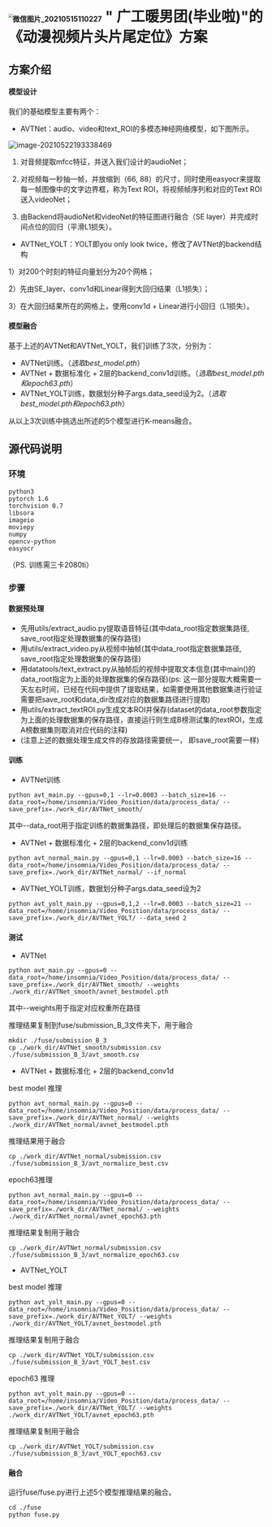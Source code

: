 # <img src="https://i.loli.net/2021/05/22/TkJWnd7fQvsoqhR.png" alt="微信图片_20210515110227" style="zoom: 50%;" />   " 广工暖男团(毕业啦)"的《动漫视频片头片尾定位》方案

## 方案介绍

#### 模型设计

我们的基础模型主要有两个：

* AVTNet：audio、video和text_ROI的多模态神经网络模型，如下图所示。

![image-20210522193338469](https://i.loli.net/2021/05/22/DT6xiBXa2mOApHs.png)

1) 对音频提取mfcc特征，并送入我们设计的audioNet；

2) 对视频每一秒抽一帧，并放缩到（66, 88）的尺寸，同时使用easyocr来提取每一帧图像中的文字边界框，称为Text ROI，将视频帧序列和对应的Text ROI送入videoNet；

3) 由Backend将audioNet和videoNet的特征图进行融合（SE layer）并完成时间点位的回归（平滑L1损失）。

* AVTNet_YOLT：YOLT即you only look twice，修改了AVTNet的backend结构

1）对200个时刻的特征向量划分为20个网格；

2）先由SE_layer、conv1d和Linear得到大回归结果（L1损失）；

3）在大回归结果所在的网格上，使用conv1d + Linear进行小回归（L1损失）。

#### 模型融合

基于上述的AVTNet和AVTNet_YOLT，我们训练了3次，分别为：

* AVTNet训练。（*选取best_model.pth*）
* AVTNet + 数据标准化 + 2层的backend_conv1d训练。（*选取best_model.pth和epoch63.pth*）
* AVTNet_YOLT训练，数据划分种子args.data_seed设为2。（*选取best_model.pth和epoch63.pth*）

从以上3次训练中挑选出所述的5个模型进行K-means融合。

## 源代码说明

### 环境

```
python3
pytorch 1.6
torchvision 0.7
libsora
imageio
moviepy
numpy
opencv-python
easyocr
```

（PS. 训练需三卡2080ti）

### 步骤

#### 数据预处理

* 先用utils/extract_audio.py提取语音特征(其中data_root指定数据集路径, save_root指定处理数据集的保存路径)
* 用utils/extract_video.py从视频中抽帧(其中data_root指定数据集路径, save_root指定处理数据集的保存路径)
* 用datatools/text_extract.py从抽帧后的视频中提取文本信息(其中main()的data_root指定为上面的处理数据集的保存路径)(ps: 这一部分提取大概需要一天左右时间，已经在代码中提供了提取结果，如需要使用其他数据集进行验证需要把save_root和data_dir改成对应的数据集路径进行提取)
* 用utils/extract_textROI.py生成文本ROI并保存(dataset的data_root参数指定为上面的处理数据集的保存路径，直接运行则生成B榜测试集的textROI，生成A榜数据集则取消对应代码的注释)
* (注意上述的数据处理生成文件的存放路径需要统一， 即save_root需要一样)

#### 训练

* AVTNet训练

```
python avt_main.py --gpus=0,1 --lr=0.0003 --batch_size=16 --data_root=/home/insomnia/Video_Position/data/process_data/ --save_prefix=./work_dir/AVTNet_smooth/
```

其中--data_root用于指定训练的数据集路径，即处理后的数据集保存路径。



* AVTNet + 数据标准化 + 2层的backend_conv1d训练

```
python avt_normal_main.py --gpus=0,1 --lr=0.0003 --batch_size=16 --data_root=/home/insomnia/Video_Position/data/process_data/ --save_prefix=./work_dir/AVTNet_normal/ --if_normal
```



* AVTNet_YOLT训练，数据划分种子args.data_seed设为2

```
python avt_yolt_main.py --gpus=0,1,2 --lr=0.0003 --batch_size=21 --data_root=/home/insomnia/Video_Position/data/process_data/ --save_prefix=./work_dir/AVTNet_YOLT/ --data_seed 2
```

#### 测试

* AVTNet

```
python avt_main.py --gpus=0 --data_root=/home/insomnia/Video_Position/data/process_data/ --save_prefix=./work_dir/AVTNet_smooth/ --weights ./work_dir/AVTNet_smooth/avnet_bestmodel.pth
```

其中--weights用于指定对应权重所在路径

推理结果复制到fuse/submission_B_3文件夹下，用于融合

```
mkdir ./fuse/submission_B_3
cp ./work_dir/AVTNet_smooth/submission.csv ./fuse/submission_B_3/avt_smooth.csv
```



* AVTNet + 数据标准化 + 2层的backend_conv1d

best model 推理

```
python avt_normal_main.py --gpus=0 --data_root=/home/insomnia/Video_Position/data/process_data/ --save_prefix=./work_dir/AVTNet_normal/ --weights ./work_dir/AVTNet_normal/avnet_bestmodel.pth
```

推理结果用于融合

```
cp ./work_dir/AVTNet_normal/submission.csv ./fuse/submission_B_3/avt_normalize_best.csv
```



epoch63推理

```
python avt_normal_main.py --gpus=0 --data_root=/home/insomnia/Video_Position/data/process_data/ --save_prefix=./work_dir/AVTNet_normal/ --weights ./work_dir/AVTNet_normal/avnet_epoch63.pth
```

推理结果复制用于融合

```
cp ./work_dir/AVTNet_normal/submission.csv ./fuse/submission_B_3/avt_normalize_epoch63.csv
```



* AVTNet_YOLT

best model 推理

```
python avt_yolt_main.py --gpus=0 --data_root=/home/insomnia/Video_Position/data/process_data/ --save_prefix=./work_dir/AVTNet_YOLT/ --weights ./work_dir/AVTNet_YOLT/avnet_bestmodel.pth
```

推理结果复制用于融合

```
cp ./work_dir/AVTNet_YOLT/submission.csv ./fuse/submission_B_3/avt_YOLT_best.csv
```



epoch63 推理

```
python avt_yolt_main.py --gpus=0 --data_root=/home/insomnia/Video_Position/data/process_data/ --save_prefix=./work_dir/AVTNet_YOLT/ --weights ./work_dir/AVTNet_YOLT/avnet_epoch63.pth
```

推理结果复制用于融合

```
cp ./work_dir/AVTNet_YOLT/submission.csv ./fuse/submission_B_3/avt_YOLT_epoch63.csv
```



#### 融合

运行fuse/fuse.py进行上述5个模型推理结果的融合。

```
cd ./fuse
python fuse.py
```

